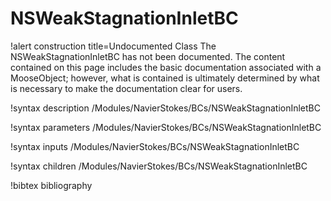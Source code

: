 <!-- MOOSE Documentation Stub: Remove this when content is added. -->

# NSWeakStagnationInletBC

!alert construction title=Undocumented Class
The NSWeakStagnationInletBC has not been documented. The content contained on this page
includes the basic documentation associated with a MooseObject; however, what is contained is
ultimately determined by what is necessary to make the documentation clear for users.

!syntax description /Modules/NavierStokes/BCs/NSWeakStagnationInletBC

!syntax parameters /Modules/NavierStokes/BCs/NSWeakStagnationInletBC

!syntax inputs /Modules/NavierStokes/BCs/NSWeakStagnationInletBC

!syntax children /Modules/NavierStokes/BCs/NSWeakStagnationInletBC

!bibtex bibliography
